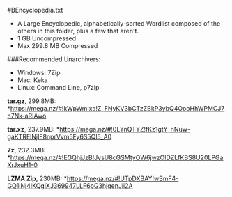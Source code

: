 #BEncyclopedia.txt

* A Large Encyclopedic, alphabetically-sorted Wordlist composed of the others in this folder, plus a few that aren't.
* 1 GB Uncompressed
* Max 299.8 MB Compressed
  
###Recommended Unarchivers:
* Windows: 7Zip
* Mac: Keka
* Linux: Command Line, p7zip
  
  
  
__tar.gz__, 299.8MB: *https://mega.nz/#!kWpWmIxa!Z_FNyKV3bCTzZBkP3ybQ4OooHhWPMCJ7n7Nk-aRIAwo

__tar.xz__, 237.9MB: *https://mega.nz/#!0LYnQTYZ!fKz1gtY_nNuw-gaKTRElNjIF8nprVvm5Fy6S5Ql5_A0

__7z__, 232.3MB: *https://mega.nz/#!EGQhjJzB!JysU8cGSMtyOW6jwzOlDZLfKBS8U20LPGaXrJxuH1-0

__LZMA Zip__, 230MB: *https://mega.nz/#!UTpDXBAY!wSmF4-GQ1iNj4IKQgiXJ369947LLF6pG3hjqenJii2A

